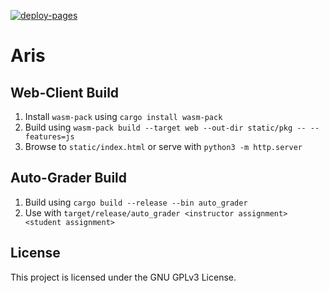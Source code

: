 [![deploy-pages](https://github.com/Bram-Hub/aris/workflows/deploy-pages/badge.svg)](https://github.com/Bram-Hub/aris/actions)

# Aris

## Web-Client Build

1. Install `wasm-pack` using `cargo install wasm-pack`
2. Build using `wasm-pack build --target web --out-dir static/pkg -- --features=js`
3. Browse to `static/index.html` or serve with `python3 -m http.server`

## Auto-Grader Build

1. Build using `cargo build --release --bin auto_grader`
2. Use with `target/release/auto_grader <instructor assignment> <student assignment>`

## License

This project is licensed under the GNU GPLv3 License.
